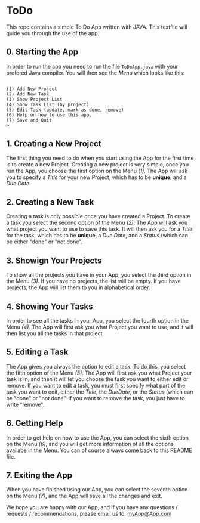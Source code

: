 # ToDo
This repo contains a simple To Do App written with JAVA.
This textfile will guide you through the use of the app.


## 0. Starting the App
In order to run the app you need to run the file `ToDoApp.java` with your prefered Java compiler. You will then see the *Menu* which looks like this:
``` Welcome to ToDoApp

(1) Add New Project
(2) Add New Task
(3) Show Project List
(4) Show Task List (by project)
(5) Edit Task (update, mark as done, remove)
(6) Help on how to use this app.
(7) Save and Quit
> 
```

## 1. Creating a New Project
The first thing you need to do when you start using the App for the first time is to create a new Project.
Creating a new project is very simple, once you run the App, you choose the first option on the Menu *(1)*. The App will ask you to specify a *Title* for your new Project, which has to be **unique**, and a *Due Date*.

## 2. Creating a New Task
Creating a task is only possible once you have created a Project. 
To create a task you select the second option of the Menu *(2)*. The App will ask you what project you want to use to save this task. It will then ask you for a *Title* for the task, which has to be **unique**, a *Due Date*, and a *Status* (which can be either "done" or "not done".

## 3. Showign Your Projects
To show all the projects you have in your App, you select the third option in the Menu *(3)*. If you have no projects, the list will be empty. If you have projects, the App will list them to you in alphabetical order.

## 4. Showing Your Tasks
In order to see all the tasks in your App, you select the fourth option in the Menu *(4)*. The App will first ask you what Project you want to use, and it will then list you all the tasks in that project.

## 5. Editing a Task
The App gives you always the option to edit a task. To do this, you select the fifth option of the Menu *(5)*. The App will first ask you what Project your task is in, and then it will let you choose the task you want to either edit or remove. If you want to edit a task, you must first specify what part of the task you want to edit, either the *Title*, the *DueDate*, or the *Status* (which can be "done" or "not done". If you want to remove the task, you just have to write "remove".

## 6. Getting Help
In order to get help on how to use the App, you can select the sixth option on the Menu *(6)*, and you will get more information of all the options availabe in the Menu. You can of course always come back to this README file.

## 7. Exiting the App
When you have finished using our App, you can select the seventh option on the Menu *(7)*, and the App will save all the changes and exit.

We hope you are happy with our App, and if you have any questions / requests / recommendations, please email us to: <myApp@App.com>
